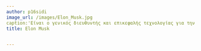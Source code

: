 ```yaml
---
author: p16sidi
image_url: /images/Elon_Musk.jpg
caption:'Είναι ο γενικός διευθυντής και επικεφαλής τεχνολογίας για την εταιρεία SpaceX της οποίας είναι επίσης ο ιδρυτής, καθώς και ο γενικός διευθυντής και επικεφαλής τεχνολογικού σχεδιασμού της εταιρείας Tesla Motors, και ο πρόεδρος της SolarCity. Είναι επίσης συνιδρυτής των Zip2, PayPal, και Tesla Motors'
title: Elon Musk


---
```

